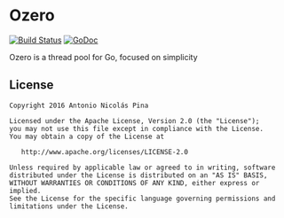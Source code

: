 # Ozero

[![Build Status](https://travis-ci.org/ANPez/Ozero.png)](https://travis-ci.org/ANPez/Ozero)
[![GoDoc](https://godoc.org/github.com/ANPez/Ozero?status.svg)](http://godoc.org/github.com/ANPez/Ozero)

Ozero is a thread pool for Go, focused on simplicity

## License
    Copyright 2016 Antonio Nicolás Pina

    Licensed under the Apache License, Version 2.0 (the "License");
    you may not use this file except in compliance with the License.
    You may obtain a copy of the License at

       http://www.apache.org/licenses/LICENSE-2.0

    Unless required by applicable law or agreed to in writing, software
    distributed under the License is distributed on an "AS IS" BASIS,
    WITHOUT WARRANTIES OR CONDITIONS OF ANY KIND, either express or implied.
    See the License for the specific language governing permissions and
    limitations under the License.

